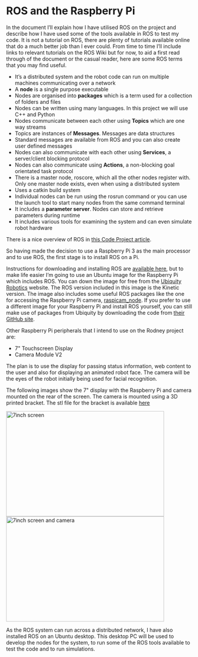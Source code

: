 # ROS and the Raspberry Pi
In the document I’ll explain how I have utilised ROS on the project and describe how I have used some of the tools available in ROS to test my code. It is not a tutorial on ROS, there are plenty of tutorials available online that do a much better job than I ever could. From time to time I’ll include links to relevant tutorials on the ROS Wiki but for now, to aid a first read through of the document or the casual reader, here are some ROS terms that you may find useful.
* It’s a distributed system and the robot code can run on multiple machines communicating over a network
* A __node__ is a single purpose executable
* Nodes are organised into __packages__ which is a term used for a collection of folders and files
* Nodes can be written using many languages. In this project we will use C++ and Python
* Nodes communicate between each other using __Topics__ which are one way streams
* Topics are instances of __Messages__. Messages are data structures
* Standard messages are available from ROS and you can also create user defined messages
* Nodes can also communicate with each other using __Services__, a server/client blocking protocol
* Nodes can also communicate using __Actions__, a non-blocking goal orientated task protocol
* There is a master node, roscore, which all the other nodes register with. Only one master node exists, even when using a distributed system
* Uses a catkin build system
* Individual nodes can be run using the rosrun command or you can use the launch tool to start many nodes from the same command terminal
* It includes a __parameter server__. Nodes can store and retrieve parameters during runtime
* It includes various tools for examining the system and can even simulate robot hardware

There is a nice overview of ROS in [this Code Project article](https://www.codeproject.com/Articles/1229906/Build-an-Autonomous-Mobile-Robot-with-the-Intel-Re "this Code Project article").

So having made the decision to use a Raspberry Pi 3 as the main processor and to use ROS, the first stage is to install ROS on a Pi.

Instructions for downloading and installing ROS are [available here](http://wiki.ros.org/ROS/Installation "available here"), but to make life easier I’m going to use an Ubuntu image for the Raspberry Pi which includes ROS. You can down the image for free from the [Ubiquity Robotics](https://ubiquityrobotics.com/ "Ubiquity Robotics") website. The ROS version included in this image is the Kinetic version. The image also includes some useful ROS packages like the one for accessing the Raspberry Pi camera, [raspicam_node](https://github.com/ubiquityRobotics/raspicam_node "raspicam_node"). If you prefer to use a different image for your Raspberry Pi and install ROS yourself, you can still make use of packages from Ubiquity by downloading the code from [their GitHub site](https://github.com/UbiquityRobotics "their GitHub site").

Other Raspberry Pi peripherals that I intend to use on the Rodney project are:
- 7" Touchscreen Display
- Camera Module V2

The plan is to use the display for passing status information, web content to the user and also for displaying an animated robot face. The camera will be the eyes of the robot initially being used for facial recognition.

The following images show the 7" display with the Raspberry Pi and camera mounted on the rear of the screen. The camera is mounted using a 3D printed bracket. The stl file for the bracket is available [here]( https://github.com/phopley/rodney/blob/master/hardware/3D%20Prints/camera%20bracketV2.stl "Camera bracket")

<img src="https://github.com/phopley/rodney-project/blob/master/docs/images/Optimized-IMG_0380.JPG" width="427" height="284" title="7inch screen"> <img src="https://github.com/phopley/rodney-project/blob/master/docs/images/Optimized-IMG_0381.JPG" width="427" height="284" title="7inch screen and camera">

As the ROS system can run across a distributed network, I have also installed ROS on an Ubuntu desktop. This desktop PC will be used to develop the nodes for the system, to run some of the ROS tools available to test the code and to run simulations.
